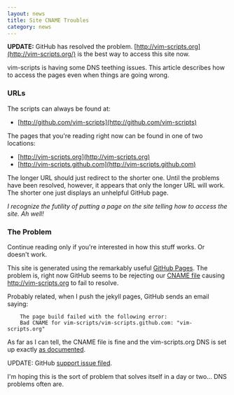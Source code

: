 ```yaml
---
layout: news
title: Site CNAME Troubles
category: news
---
```


**UPDATE:** GitHub has resolved the problem.  [http://vim-scripts.org](http://vim-scripts.org/)
is the best way to access this site now.

vim-scripts is having some DNS teething issues.  This article
describes how to access the pages even when things are going
wrong.

### URLs

The scripts can always be found at:

 * [http://github.com/vim-scripts](http://github.com/vim-scripts)

The pages that you're reading right now
can be found in one of two locations:

 * [http://vim-scripts.org](http://vim-scripts.org)
 * [http://vim-scripts.github.com](http://vim-scripts.github.com)

The longer URL should just redirect to the shorter one.
Until the problems have been resolved, however, it appears
that only the longer URL will work.  The shorter one
just displays an unhelpful GitHub page.

*I recognize the futility of putting a page on the site
telling how to access the site.  Ah well!*

### The Problem

Continue reading only if you're interested in how this stuff works.  Or doesn't work.

This site is generated using the remarkably useful [GitHub Pages](http://pages.github.com/).
The problem is, right now GitHub seems to be rejecting our
[CNAME file](http://github.com/vim-scripts/vim-scripts.github.com/commit/c26905b9aec9b5d96c432bcf6a515c85753e94e6)
causing http://vim-scripts.org to fail to resolve.

Probably related, when I push the jekyll pages, GitHub sends an email saying:

        The page build failed with the following error:
        Bad CNAME for vim-scripts/vim-scripts.github.com: "vim-scripts.org"

As far as I can tell, the CNAME file is fine and the vim-scripts.org
DNS is set up exactly [as documented](http://pages.github.com/).

UPDATE: GitHub [support issue filed](http://support.github.com/discussions/site/2081-page-build-failed-bad-cname).

I'm hoping this is the sort of problem that
solves itself in a day or two...  DNS problems often are.

